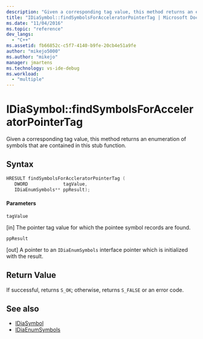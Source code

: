 ```yaml
---
description: "Given a corresponding tag value, this method returns an enumeration of symbols that are contained in this stub function."
title: "IDiaSymbol::findSymbolsForAcceleratorPointerTag | Microsoft Docs"
ms.date: "11/04/2016"
ms.topic: "reference"
dev_langs:
  - "C++"
ms.assetid: fb66852c-c5f7-4140-b9fe-20cb4e51a9fe
author: "mikejo5000"
ms.author: "mikejo"
manager: jmartens
ms.technology: vs-ide-debug
ms.workload:
  - "multiple"
---
```

# IDiaSymbol::findSymbolsForAcceleratorPointerTag

Given a corresponding tag value, this method returns an enumeration of symbols that are contained in this stub function.

## Syntax

```C++
HRESULT findSymbolsForAccleratorPointerTag (
   DWORD             tagValue,
   IDiaEnumSymbols** ppResult);
```

#### Parameters
 `tagValue`

[in] The pointer tag value for which the pointee symbol records are found.

 `ppResult`

[out] A pointer to an `IDiaEnumSymbols` interface pointer which is initialized with the result.

## Return Value
 If successful, returns `S_OK`; otherwise, returns `S_FALSE` or an error code.

## See also
- [IDiaSymbol](../../debugger/debug-interface-access/idiasymbol.md)
- [IDiaEnumSymbols](../../debugger/debug-interface-access/idiaenumsymbols.md)
